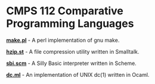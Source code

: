 CMPS 112 Comparative Programming Languages
=======

[**make.pl**](/asg1) - A perl implementation of gnu make.

[**hzip.st**](/asg2) - A file compression utility written in Smalltalk.

[**sbi.scm**](/asg3) - A Silly Basic interpreter written in Scheme.

[**dc.ml**](/asg4) - An implementation of UNIX dc(1) written in Ocaml.
